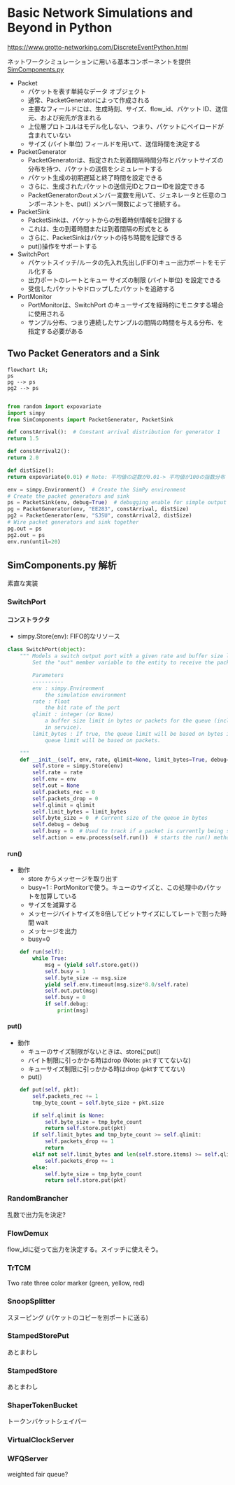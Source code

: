 # Basic Network Simulations and Beyond in Python
https://www.grotto-networking.com/DiscreteEventPython.html

ネットワークシミュレーションに用いる基本コンポーネントを提供
[SimComponents.py](https://www.grotto-networking.com/files/DESPython/SimComponents.py)

- Packet
  - パケットを表す単純なデータ オブジェクト
  - 通常、PacketGeneratorによって作成される
  - 主要なフィールドには、生成時刻、サイズ、flow_id、パケット ID、送信元、および宛先が含まれる
  - 上位層プロトコルはモデル化しない、つまり、パケットにペイロードが含まれていない
  - サイズ (バイト単位) フィールドを用いて、送信時間を決定する
- PacketGenerator
  - PacketGeneratorは、指定された到着間隔時間分布とパケットサイズの分布を持つ、パケットの送信をシミュレートする
  - パケット生成の初期遅延と終了時間を設定できる
  - さらに、生成されたパケットの送信元IDとフローIDを設定できる
  - PacketGeneratorの`out`メンバー変数を用いて、ジェネレータと任意のコンポーネントを、put() メンバー関数によって接続する。
- PacketSink
  - PacketSinkは、パケットからの到着時刻情報を記録する
  - これは、生の到着時間または到着間隔の形式をとる
  - さらに、PacketSinkはパケットの待ち時間を記録できる
  - put()操作をサポートする
- SwitchPort
  - パケットスイッチ/ルータの先入れ先出し(FIFO)キュー出力ポートをモデル化する
  - 出力ポートのレートとキュー サイズの制限 (バイト単位) を設定できる
  - 受信したパケットやドロップしたパケットを追跡する
- PortMonitor
  - PortMonitorは、SwitchPort のキューサイズを経時的にモニタする場合に使用される
  - サンプル分布、つまり連続したサンプルの間隔の時間を与える分布、を指定する必要がある

## Two Packet Generators and a Sink
```mermaid
flowchart LR;
ps
pg --> ps
pg2 --> ps


```
```python
from random import expovariate
import simpy
from SimComponents import PacketGenerator, PacketSink

def constArrival():  # Constant arrival distribution for generator 1
return 1.5

def constArrival2():
return 2.0

def distSize():
return expovariate(0.01) # Note: 平均値の逆数が0.01-> 平均値が100の指数分布

env = simpy.Environment()  # Create the SimPy environment
# Create the packet generators and sink
ps = PacketSink(env, debug=True)  # debugging enable for simple output
pg = PacketGenerator(env, "EE283", constArrival, distSize)
pg2 = PacketGenerator(env, "SJSU", constArrival2, distSize)
# Wire packet generators and sink together
pg.out = ps
pg2.out = ps
env.run(until=20)
```

## SimComponents.py 解析
素直な実装

### SwitchPort
#### コンストラクタ
- simpy.Store(env): FIFO的なリソース
```python
class SwitchPort(object):
    """ Models a switch output port with a given rate and buffer size limit in bytes.
        Set the "out" member variable to the entity to receive the packet.

        Parameters
        ----------
        env : simpy.Environment
            the simulation environment
        rate : float
            the bit rate of the port
        qlimit : integer (or None)
            a buffer size limit in bytes or packets for the queue (including items
            in service).
        limit_bytes : If true, the queue limit will be based on bytes if false the
            queue limit will be based on packets.

    """
    def __init__(self, env, rate, qlimit=None, limit_bytes=True, debug=False):
        self.store = simpy.Store(env)
        self.rate = rate
        self.env = env
        self.out = None
        self.packets_rec = 0
        self.packets_drop = 0
        self.qlimit = qlimit
        self.limit_bytes = limit_bytes
        self.byte_size = 0  # Current size of the queue in bytes
        self.debug = debug
        self.busy = 0  # Used to track if a packet is currently being sent
        self.action = env.process(self.run())  # starts the run() method as a SimPy process
```

#### run()
- 動作
  - store からメッセージを取り出す
  - busy=1 : PortMonitorで使う。キューのサイズと、この処理中のパケットを加算している
  - サイズを減算する
  - メッセージバイトサイズを8倍してビットサイズにしてレートで割った時間 wait
  - メッセージを出力
  - busy=0
```python
    def run(self):
        while True:
            msg = (yield self.store.get())
            self.busy = 1
            self.byte_size -= msg.size
            yield self.env.timeout(msg.size*8.0/self.rate)
            self.out.put(msg)
            self.busy = 0
            if self.debug:
                print(msg)
```

#### put()
- 動作
  - キューのサイズ制限がないときは、storeにput()
  - バイト制限に引っかかる時はdrop (Note: `pkt`すててないな)
  - キューサイズ制限に引っかかる時はdrop (pktすててない)
  - put()
```python
    def put(self, pkt):
        self.packets_rec += 1
        tmp_byte_count = self.byte_size + pkt.size

        if self.qlimit is None:
            self.byte_size = tmp_byte_count
            return self.store.put(pkt)
        if self.limit_bytes and tmp_byte_count >= self.qlimit:
            self.packets_drop += 1
            return
        elif not self.limit_bytes and len(self.store.items) >= self.qlimit-1:
            self.packets_drop += 1
        else:
            self.byte_size = tmp_byte_count
            return self.store.put(pkt)

```

### RandomBrancher
乱数で出力先を決定?

### FlowDemux
flow_idに従って出力を決定する。スイッチに使えそう。

### TrTCM
Two rate three color marker (green, yellow, red)

### SnoopSplitter
スヌーピング (パケットのコピーを別ポートに送る)

### StampedStorePut
あとまわし

### StampedStore
あとまわし
### ShaperTokenBucket
トークンバケットシェイパー

### VirtualClockServer
### WFQServer
weighted fair queue?
